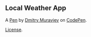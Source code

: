 Local Weather App
-----------------


A [Pen](https://codepen.io/dmitrymuravjev/pen/ddbmam) by [Dmitry Muravjev](https://codepen.io/dmitrymuravjev) on [CodePen](https://codepen.io).

[License](https://codepen.io/dmitrymuravjev/pen/ddbmam/license).